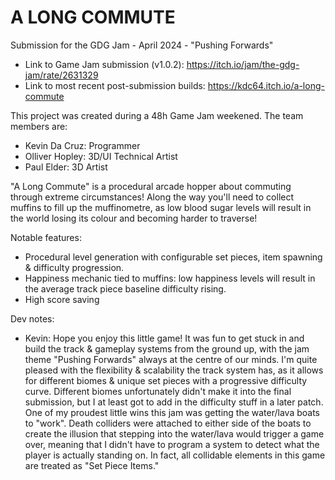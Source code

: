# A LONG COMMUTE

Submission for the GDG Jam - April 2024 - "Pushing Forwards"
- Link to Game Jam submission (v1.0.2): https://itch.io/jam/the-gdg-jam/rate/2631329
- Link to most recent post-submission builds: https://kdc64.itch.io/a-long-commute

This project was created during a 48h Game Jam weekened. The team members are:
- Kevin Da Cruz: Programmer
- Olliver Hopley: 3D/UI Technical Artist
- Paul Elder: 3D Artist

"A Long Commute" is a procedural arcade hopper about commuting through extreme circumstances! Along the way you'll need to collect muffins to fill up the muffinometre, as low blood sugar levels will result in the world losing its colour and becoming harder to traverse!
 
 Notable features:
- Procedural level generation with configurable set pieces, item spawning & difficulty progression.
- Happiness mechanic tied to muffins: low happiness levels will result in the average track piece baseline difficulty rising.
- High score saving


Dev notes:
- Kevin: Hope you enjoy this little game! It was fun to get stuck in and build the track & gameplay systems from the ground up, with the jam theme "Pushing Forwards" always at the centre of our minds. I'm quite pleased with the flexibility & scalability the track system has, as it allows for different biomes & unique set pieces with a progressive difficulty curve. Different biomes unfortunately didn't make it into the final submission, but I at least got to add in the difficulty stuff in a later patch. One of my proudest little wins this jam was getting the water/lava boats to "work". Death colliders were attached to either side of the boats to create the illusion that stepping into the water/lava would trigger a game over, meaning that I didn't have to program a system to detect what the player is actually standing on. In fact, all collidable elements in this game are treated as "Set Piece Items."
